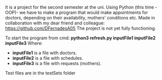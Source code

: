 It is a project for the second semester at the uni.
Using Python (this time - OOP)- we have to make a program that would make appointments for doctors, depending on their availability, mothers' conditions etc. 
Made in collaboration with my dear friend and colleague: https://github.com/DFernadesA05
The project is not yet fully functioning.

To start the program from cmd: **python3 refresh.py inputFile1 inputFile2 inputFile3**
Where:
- **inputFile1** is a file with doctors.
- **inputFile2** is a file with schedules.
- **inputFile3** is a file with requests (mothers).

Test files are in the testSets folder
